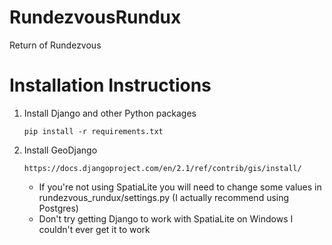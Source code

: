 # RundezvousRundux
Return of Rundezvous

# Installation Instructions
1. Install Django and other Python packages

   `pip install -r requirements.txt`
1. Install GeoDjango

    `https://docs.djangoproject.com/en/2.1/ref/contrib/gis/install/`
    
    - If you're not using SpatiaLite you will need to change some values in rundezvous_rundux/settings.py (I actually recommend using Postgres)
    - Don't try getting Django to work with SpatiaLite on Windows I couldn't ever get it to work
